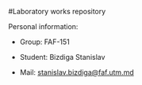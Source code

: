 #Laboratory works repository

Personal information:

- Group: FAF-151

- Student: Bizdiga Stanislav

- Mail: stanislav.bizdiga@faf.utm.md
